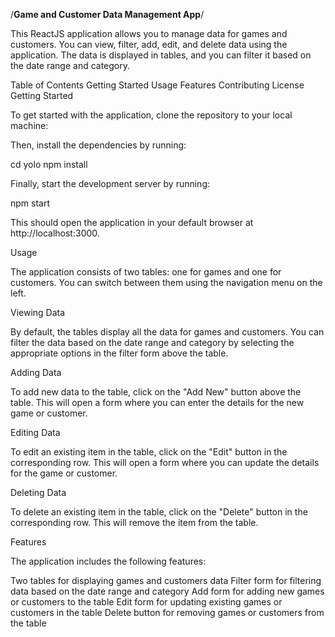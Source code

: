 /**Game and Customer Data Management App**/

This ReactJS application allows you to manage data for games and customers. You can view, filter, add, edit, and delete data using the application. The data is displayed in tables, and you can filter it based on the date range and category.

Table of Contents
Getting Started
Usage
Features
Contributing
License
Getting Started

To get started with the application, clone the repository to your local machine:

Then, install the dependencies by running:

cd yolo npm install

Finally, start the development server by running:

npm start

This should open the application in your default browser at http://localhost:3000.

Usage

The application consists of two tables: one for games and one for customers. You can switch between them using the navigation menu on the left.

Viewing Data

By default, the tables display all the data for games and customers. You can filter the data based on the date range and category by selecting the appropriate options in the filter form above the table.

Adding Data

To add new data to the table, click on the "Add New" button above the table. This will open a form where you can enter the details for the new game or customer.

Editing Data

To edit an existing item in the table, click on the "Edit" button in the corresponding row. This will open a form where you can update the details for the game or customer.

Deleting Data

To delete an existing item in the table, click on the "Delete" button in the corresponding row. This will remove the item from the table.

Features

The application includes the following features:

Two tables for displaying games and customers data
Filter form for filtering data based on the date range and category
Add form for adding new games or customers to the table
Edit form for updating existing games or customers in the table
Delete button for removing games or customers from the table
